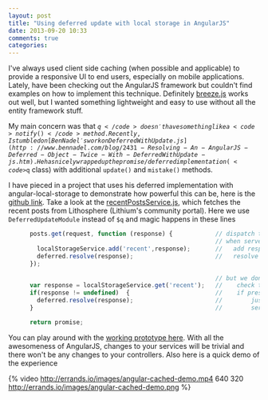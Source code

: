 ```yaml
---
layout: post
title: "Using deferred update with local storage in AngularJS"
date: 2013-09-20 10:33
comments: true
categories: 
---
```


I've always used client side caching (when possible and applicable) to provide a responsive UI to end users, especially on mobile applications. Lately, have been checking out the AngularJS framework but couldn't find examples on how to implement this technique. Definitely [breeze.js](http://www.breezejs.com/) works out well, but I wanted something lightweight and easy to use without all the entity framework stuff.

My main concern was that <code>$q</code> doesn't have something like a <code>notify()</code> method. Recently, I stumbled on [Ben Nadel's work on DeferredWithUpdate.js](http://www.bennadel.com/blog/2431-Resolving-An-AngularJS-Deferred-Object-Twice-With-DeferredWithUpdate-js.htm). He has nicely wrapped up the promise / deferred implementation (<code>$q</code> class) with additional <code>update()</code> and <code>mistake()</code> methods.

I have pieced in a project that uses his deferred implementation with angular-local-storage to demonstrate how powerful this can be, here is the [github link](https://github.com/santthosh/angular-cached-demo). Take a look at the [recentPostsService.js](https://github.com/santthosh/angular-cached-demo/blob/master/app/scripts/services/recentPostsService.js), which fetches the recent posts from Lithosphere (Lithium's community portal). Here we use <code>DeferredUpdateModule</code> instead of <code>$q</code> and magic happens in these lines

```javascript
      posts.get(request, function (response) {            // dispatch the api call
                                                          // when server returns with response
        localStorageService.add('recent',response);       //   add response to local storage
        deferred.resolve(response);                       //   resolve previously deferred response object
      });

                                                          // but we don't have to wait for API response now!
      var response = localStorageService.get('recent');   //    check the local storage for a cache
      if(response != undefined)  {                        //    if present
        deferred.resolve(response);                       //        just resolve it right now,
      }                                                   //        server response will come and overwrite it

      return promise;
```
You can play around with the [working prototype here](http://angular-cached-demo.herokuapp.com/#/). With all the awesomeness of AngularJS, changes to your services will be trivial and there won't be any changes to your controllers. Also here is a quick demo of the experience

{% video http://errands.io/images/angular-cached-demo.mp4 640 320 http://errands.io/images/angular-cached-demo.png %}





